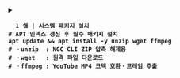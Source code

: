 <details> <summary><strong>

```
  1 셀 | 시스템 패키지 설치
# APT 인덱스 갱신 후 필수 패키지 설치
apt update && apt install -y unzip wget ffmpeg
# ㆍunzip  : NGC CLI ZIP 압축 해제용
# ㆍwget   : 원격 파일 다운로드
# ㆍffmpeg : YouTube MP4 코덱 호환‧프레임 추출

```
</strong></summary>
